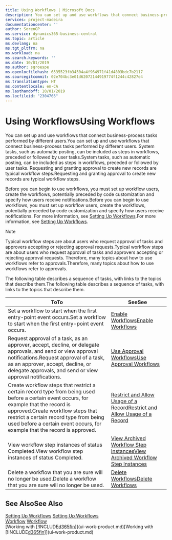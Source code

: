 ```yaml
---
title: Using Workflows | Microsoft Docs
description: You can set up and use workflows that connect business-process tasks performed by different users. System tasks, such as automatic posting, can be included as steps in workflows, preceded or followed by user tasks. Requesting and granting approval to create new records are typical workflow steps.
services: project-madeira
documentationcenter: ''
author: SorenGP
ms.service: dynamics365-business-central
ms.topic: article
ms.devlang: na
ms.tgt_pltfrm: na
ms.workload: na
ms.search.keywords: ''
ms.date: 10/01/2019
ms.author: sgroespe
ms.openlocfilehash: 6535523fb34504a4f964971f41d4803bdc7b2117
ms.sourcegitcommit: 02e704bc3e01d62072144919774f1244c42827e4
ms.translationtype: HT
ms.contentlocale: en-CA
ms.lasthandoff: 10/01/2019
ms.locfileid: "2304765"
---
```

# <a name="using-workflows"></a><span data-ttu-id="a0a28-105">Using Workflows</span><span class="sxs-lookup"><span data-stu-id="a0a28-105">Using Workflows</span></span>
<span data-ttu-id="a0a28-106">You can set up and use workflows that connect business-process tasks performed by different users.</span><span class="sxs-lookup"><span data-stu-id="a0a28-106">You can set up and use workflows that connect business-process tasks performed by different users.</span></span> <span data-ttu-id="a0a28-107">System tasks, such as automatic posting, can be included as steps in workflows, preceded or followed by user tasks.</span><span class="sxs-lookup"><span data-stu-id="a0a28-107">System tasks, such as automatic posting, can be included as steps in workflows, preceded or followed by user tasks.</span></span> <span data-ttu-id="a0a28-108">Requesting and granting approval to create new records are typical workflow steps.</span><span class="sxs-lookup"><span data-stu-id="a0a28-108">Requesting and granting approval to create new records are typical workflow steps.</span></span>  

 <span data-ttu-id="a0a28-109">Before you can begin to use workflows, you must set up workflow users, create the workflows, potentially preceded by code customization and specify how users receive notifications.</span><span class="sxs-lookup"><span data-stu-id="a0a28-109">Before you can begin to use workflows, you must set up workflow users, create the workflows, potentially preceded by code customization and specify how users receive notifications.</span></span> <span data-ttu-id="a0a28-110">For more information, see [Setting Up Workflows](across-set-up-workflows.md).</span><span class="sxs-lookup"><span data-stu-id="a0a28-110">For more information, see [Setting Up Workflows](across-set-up-workflows.md).</span></span>  

> [!NOTE]  
>  <span data-ttu-id="a0a28-111">Typical workflow steps are about users who request approval of tasks and approvers accepting or rejecting approval requests.</span><span class="sxs-lookup"><span data-stu-id="a0a28-111">Typical workflow steps are about users who request approval of tasks and approvers accepting or rejecting approval requests.</span></span> <span data-ttu-id="a0a28-112">Therefore, many topics about how to use workflows refer to approvals.</span><span class="sxs-lookup"><span data-stu-id="a0a28-112">Therefore, many topics about how to use workflows refer to approvals.</span></span>  

 <span data-ttu-id="a0a28-113">The following table describes a sequence of tasks, with links to the topics that describe them.</span><span class="sxs-lookup"><span data-stu-id="a0a28-113">The following table describes a sequence of tasks, with links to the topics that describe them.</span></span>  

|<span data-ttu-id="a0a28-114">**To**</span><span class="sxs-lookup"><span data-stu-id="a0a28-114">**To**</span></span>|<span data-ttu-id="a0a28-115">**See**</span><span class="sxs-lookup"><span data-stu-id="a0a28-115">**See**</span></span>|  
|------------|-------------|  
|<span data-ttu-id="a0a28-116">Set a workflow to start when the first entry-point event occurs.</span><span class="sxs-lookup"><span data-stu-id="a0a28-116">Set a workflow to start when the first entry-point event occurs.</span></span>|[<span data-ttu-id="a0a28-117">Enable Workflows</span><span class="sxs-lookup"><span data-stu-id="a0a28-117">Enable Workflows</span></span>](across-how-to-enable-workflows.md)|  
|<span data-ttu-id="a0a28-118">Request approval of a task, as an approver, accept, decline, or delegate approvals, and send or view approval notifications.</span><span class="sxs-lookup"><span data-stu-id="a0a28-118">Request approval of a task, as an approver, accept, decline, or delegate approvals, and send or view approval notifications.</span></span>|[<span data-ttu-id="a0a28-119">Use Approval Workflows</span><span class="sxs-lookup"><span data-stu-id="a0a28-119">Use Approval Workflows</span></span>](across-how-use-approval-workflows.md)|  
|<span data-ttu-id="a0a28-120">Create workflow steps that restrict a certain record type from being used before a certain event occurs, for example that the record is approved.</span><span class="sxs-lookup"><span data-stu-id="a0a28-120">Create workflow steps that restrict a certain record type from being used before a certain event occurs, for example that the record is approved.</span></span>|[<span data-ttu-id="a0a28-121">Restrict and Allow Usage of a Record</span><span class="sxs-lookup"><span data-stu-id="a0a28-121">Restrict and Allow Usage of a Record</span></span>](across-how-to-restrict-and-allow-usage-of-a-record.md)|  
|<span data-ttu-id="a0a28-122">View workflow step instances of status Completed.</span><span class="sxs-lookup"><span data-stu-id="a0a28-122">View workflow step instances of status Completed.</span></span>|[<span data-ttu-id="a0a28-123">View Archived Workflow Step Instances</span><span class="sxs-lookup"><span data-stu-id="a0a28-123">View Archived Workflow Step Instances</span></span>](across-how-to-view-archived-workflow-step-instances.md)|  
|<span data-ttu-id="a0a28-124">Delete a workflow that you are sure will no longer be used.</span><span class="sxs-lookup"><span data-stu-id="a0a28-124">Delete a workflow that you are sure will no longer be used.</span></span>|[<span data-ttu-id="a0a28-125">Delete Workflows</span><span class="sxs-lookup"><span data-stu-id="a0a28-125">Delete Workflows</span></span>](across-how-to-delete-workflows.md)|  

## <a name="see-also"></a><span data-ttu-id="a0a28-126">See Also</span><span class="sxs-lookup"><span data-stu-id="a0a28-126">See Also</span></span>  
<span data-ttu-id="a0a28-127">[Setting Up Workflows](across-set-up-workflows.md) </span><span class="sxs-lookup"><span data-stu-id="a0a28-127">[Setting Up Workflows](across-set-up-workflows.md) </span></span>  
<span data-ttu-id="a0a28-128">[Workflow](across-workflow.md) </span><span class="sxs-lookup"><span data-stu-id="a0a28-128">[Workflow](across-workflow.md) </span></span>  
<span data-ttu-id="a0a28-129">[Working with [!INCLUDE[d365fin](includes/d365fin_md.md)]](ui-work-product.md)</span><span class="sxs-lookup"><span data-stu-id="a0a28-129">[Working with [!INCLUDE[d365fin](includes/d365fin_md.md)]](ui-work-product.md)</span></span>
